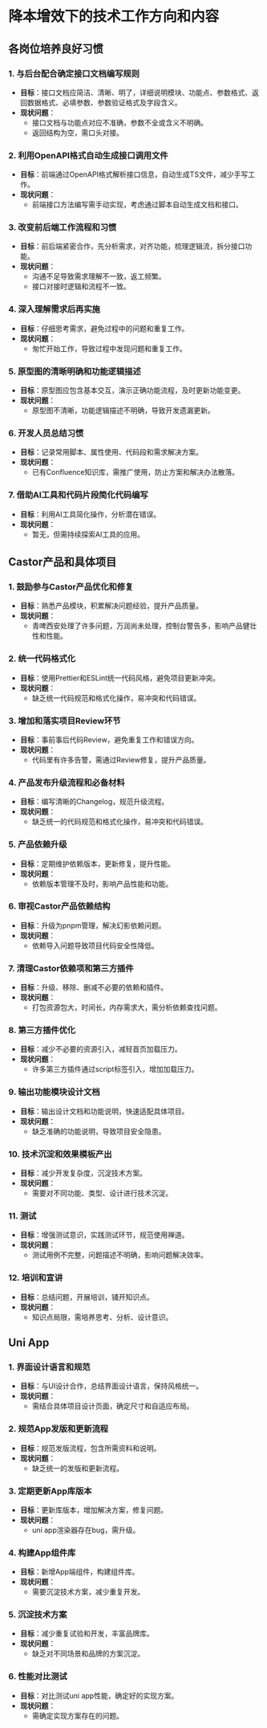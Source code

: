 # 降本增效下的技术工作方向和内容

## 各岗位培养良好习惯

### 1. 与后台配合确定接口文档编写规则
- **目标**：接口文档应简洁、清晰、明了，详细说明模块、功能点、参数格式、返回数据格式、必填参数、参数验证格式及字段含义。
- **现状问题**：
  - 接口文档与功能点对应不准确，参数不全或含义不明确。
  - 返回结构为空，需口头对接。

### 2. 利用OpenAPI格式自动生成接口调用文件
- **目标**：前端通过OpenAPI格式解析接口信息，自动生成TS文件，减少手写工作。
- **现状问题**：
  - 前端接口方法编写需手动实现，考虑通过脚本自动生成文档和接口。

### 3. 改变前后端工作流程和习惯
- **目标**：前后端紧密合作，先分析需求，对齐功能，梳理逻辑流，拆分接口功能。
- **现状问题**：
  - 沟通不足导致需求理解不一致，返工频繁。
  - 接口对接时逻辑和流程不一致。

### 4. 深入理解需求后再实施
- **目标**：仔细思考需求，避免过程中的问题和重复工作。
- **现状问题**：
  - 匆忙开始工作，导致过程中发现问题和重复工作。

### 5. 原型图的清晰明确和功能逻辑描述
- **目标**：原型图应包含基本交互，演示正确功能流程，及时更新功能变更。
- **现状问题**：
  - 原型图不清晰，功能逻辑描述不明确，导致开发遗漏更新。

### 6. 开发人员总结习惯
- **目标**：记录常用脚本、属性使用、代码段和需求解决方案。
- **现状问题**：
  - 已有Confluence知识库，需推广使用，防止方案和解决办法散落。

### 7. 借助AI工具和代码片段简化代码编写
- **目标**：利用AI工具简化操作，分析潜在错误。
- **现状问题**：
  - 暂无，但需持续探索AI工具的应用。

## Castor产品和具体项目

### 1. 鼓励参与Castor产品优化和修复
- **目标**：熟悉产品模块，积累解决问题经验，提升产品质量。
- **现状问题**：
  - 青啤西安处理了许多问题，万润尚未处理，控制台警告多，影响产品健壮性和性能。

### 2. 统一代码格式化
- **目标**：使用Prettier和ESLint统一代码风格，避免项目更新冲突。
- **现状问题**：
  - 缺乏统一代码规范和格式化操作，易冲突和代码错误。

### 3. 增加和落实项目Review环节
- **目标**：事前事后代码Review，避免重复工作和错误方向。
- **现状问题**：
  - 代码里有许多告警，需通过Review修复，提升产品质量。

### 4. 产品发布升级流程和必备材料
- **目标**：编写清晰的Changelog，规范升级流程。
- **现状问题**：
  - 缺乏统一的代码规范和格式化操作，易冲突和代码错误。

### 5. 产品依赖升级
- **目标**：定期维护依赖版本，更新修复，提升性能。
- **现状问题**：
  - 依赖版本管理不及时，影响产品性能和功能。

### 6. 审视Castor产品依赖结构
- **目标**：升级为pnpm管理，解决幻影依赖问题。
- **现状问题**：
  - 依赖导入问题导致项目代码安全性降低。

### 7. 清理Castor依赖项和第三方插件
- **目标**：升级、移除、删减不必要的依赖和插件。
- **现状问题**：
  - 打包资源包大，时间长，内存需求大，需分析依赖查找问题。

### 8. 第三方插件优化
- **目标**：减少不必要的资源引入，减轻首页加载压力。
- **现状问题**：
  - 许多第三方插件通过script标签引入，增加加载压力。

### 9. 输出功能模块设计文档
- **目标**：输出设计文档和功能说明，快速适配具体项目。
- **现状问题**：
  - 缺乏准确的功能说明，导致项目安全隐患。

### 10. 技术沉淀和效果模板产出
- **目标**：减少开发复杂度，沉淀技术方案。
- **现状问题**：
  - 需要对不同功能、类型、设计进行技术沉淀。

### 11. 测试
- **目标**：增强测试意识，实践测试环节，规范使用禅道。
- **现状问题**：
  - 测试用例不完整，问题描述不明确，影响问题解决效率。

### 12. 培训和宣讲
- **目标**：总结问题，开展培训，铺开知识点。
- **现状问题**：
  - 知识点局限，需培养思考、分析、设计意识。

## Uni App

### 1. 界面设计语言和规范
- **目标**：与UI设计合作，总结界面设计语言，保持风格统一。
- **现状问题**：
  - 需结合具体项目设计页面，确定尺寸和自适应布局。

### 2. 规范App发版和更新流程
- **目标**：规范发版流程，包含所需资料和说明。
- **现状问题**：
  - 缺乏统一的发版和更新流程。

### 3. 定期更新App库版本
- **目标**：更新库版本，增加解决方案，修复问题。
- **现状问题**：
  - uni app渲染器存在bug，需升级。

### 4. 构建App组件库
- **目标**：新增App端组件，构建组件库。
- **现状问题**：
  - 需要沉淀技术方案，减少重复开发。

### 5. 沉淀技术方案
- **目标**：减少重复试验和开发，丰富品牌库。
- **现状问题**：
  - 缺乏对不同场景和品牌的方案沉淀。

### 6. 性能对比测试
- **目标**：对比测试uni app性能，确定好的实现方案。
- **现状问题**：
  - 需确定实现方案存在的问题。